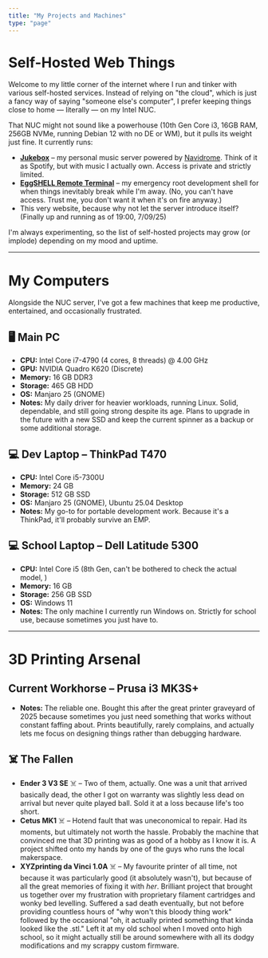 ```yaml
---
title: "My Projects and Machines"
type: "page"
---
```


# Self-Hosted Web Things

Welcome to my little corner of the internet where I run and tinker with various self-hosted services. Instead of relying on "the cloud", which is just a fancy way of saying "someone else's computer", I prefer keeping things close to home — literally — on my Intel NUC.

That NUC might not sound like a powerhouse (10th Gen Core i3, 16GB RAM, 256GB NVMe, running Debian 12 with no DE or WM), but it pulls its weight just fine. It currently runs:

- **[Jukebox](https://jukebox.zl2dtl.xyz)** – my personal music server powered by [Navidrome](https://www.navidrome.org/). Think of it as Spotify, but with music I actually own. Access is private and strictly limited.
- **[EggSHELL Remote Terminal](https://eggshell.zl2dtl.xyz)** – my emergency root development shell for when things inevitably break while I'm away. (No, you can't have access. Trust me, you don't want it when it's on fire anyway.)
- This very website, because why not let the server introduce itself? (Finally up and running as of 19:00, 7/09/25)

I'm always experimenting, so the list of self-hosted projects may grow (or implode) depending on my mood and uptime.

---

# My Computers

Alongside the NUC server, I've got a few machines that keep me productive, entertained, and occasionally frustrated.

## 🖥️ Main PC
- **CPU:** Intel Core i7-4790 (4 cores, 8 threads) @ 4.00 GHz
- **GPU:** NVIDIA Quadro K620 (Discrete)
- **Memory:** 16 GB DDR3
- **Storage:** 465 GB HDD
- **OS:** Manjaro 25 (GNOME)
- **Notes:** My daily driver for heavier workloads, running Linux. Solid, dependable, and still going strong despite its age. Plans to upgrade in the future with a new SSD and keep the current spinner as a backup or some additional storage.

## 💻 Dev Laptop – ThinkPad T470
- **CPU:** Intel Core i5-7300U
- **Memory:** 24 GB
- **Storage:** 512 GB SSD
- **OS:** Manjaro 25 (GNOME), Ubuntu 25.04 Desktop
- **Notes:** My go-to for portable development work. Because it's a ThinkPad, it'll probably survive an EMP.

## 💻 School Laptop – Dell Latitude 5300
- **CPU:** Intel Core i5 (8th Gen, can't be bothered to check the actual model, )
- **Memory:** 16 GB
- **Storage:** 256 GB SSD
- **OS:** Windows 11
- **Notes:** The only machine I currently run Windows on. Strictly for school use, because sometimes you just have to.

---

# 3D Printing Arsenal

## Current Workhorse – Prusa i3 MK3S+
- **Notes:** The reliable one. Bought this after the great printer graveyard of 2025 because sometimes you just need something that works without constant faffing about. Prints beautifully, rarely complains, and actually lets me focus on designing things rather than debugging hardware.

## ☠️ The Fallen 
- **Ender 3 V3 SE** ☠️ – Two of them, actually. One was a unit that arrived basically dead, the other I got on warranty was slightly less dead on arrival but never quite played ball. Sold it at a loss because life's too short.
- **Cetus MK1** ☠️ – Hotend fault that was uneconomical to repair. Had its moments, but ultimately not worth the hassle. Probably the machine that convinced me that 3D printing was as good of a hobby as I know it is. A project shifted onto my hands by one of the guys who runs the local makerspace.
- **XYZprinting da Vinci 1.0A** ☠️ – My favourite printer of all time, not because it was particularly good (it absolutely wasn't), but because of all the great memories of fixing it with *her*. Brilliant project that brought us together over my frustration with proprietary filament cartridges and wonky bed levelling. Suffered a sad death eventually, but not before providing countless hours of "why won't this bloody thing work" followed by the occasional "oh, it actually printed something that kinda looked like the .stl." Left it at my old school when I moved onto high school, so it might actually still be around somewhere with all its dodgy modifications and my scrappy custom firmware. 